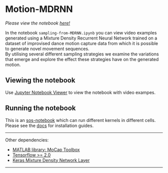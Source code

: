 # Motion-MDRNN
*Please view the notebook [here!](https://nbviewer.jupyter.org/github/benediktewallace/Motion-MDRNN-sos/blob/master/SOSpredict_and_generate.ipynb)*  


In the notebook `sampling-from-MDRNN.ipynb` you can view video examples generated using a Mixture Density Recurrent Neural Network trained on a dataset of improvised dance motion capture data from which it is possible to generate novel movement sequences.  
By utilising several different sampling strategies we examine the variations that emerge and explore the effect these strategies have on the generated motion.

## Viewing the notebook
Use [Jupyter Notebook Viewer](https://github.com/jupyter/nbviewer/) to view the notebook with video exampes.


## Running the notebook
This is an [sos-notebook](https://vatlab.github.io/sos-docs/) which can run different kernels in different cells. Please see the [docs](https://vatlab.github.io/sos-docs/running.html#content) for installation guides. 

---

Other dependencies:

- [MATLAB library: MoCap Toolbox](https://www.jyu.fi/hytk/fi/laitokset/mutku/en/research/materials/mocaptoolbox)  
- [Tensorflow >= 2.0](https://www.tensorflow.org/)
- [Keras Mixture Density Network Layer](https://github.com/cpmpercussion/keras-mdn-layer#keras-mixture-density-network-layer)
---
